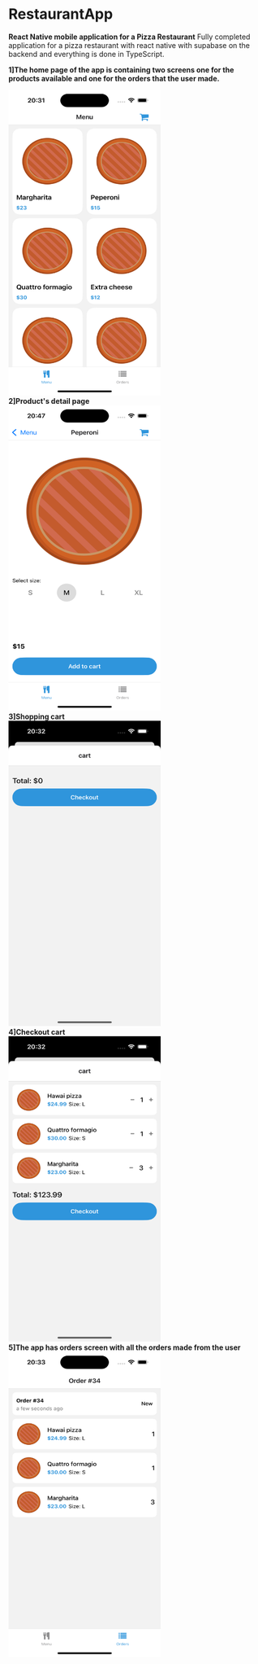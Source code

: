 # RestaurantApp
<b>React Native mobile application for a Pizza Restaurant</b>
Fully completed application for a pizza restaurant with react native with supabase on the backend and everything is done in TypeScript.

<b>1]The home page of the app is containing two screens one for the products available and one for the orders that the user made.</b>

<img src="USER/Simulator Screenshot - iPhone 16 - 2024-10-22 at 20.31.52.png" alt="Description of the image" width="300" height="600">


<br>
<b>2]Product's detail page</b>
<br>
<img src="USER/Simulator Screenshot - iPhone 16 - 2024-10-22 at 20.47.08.png" alt="Description of the image" width="300" height="600">

<br>
<b>3]Shopping cart</b>
<br>
<img src="USER/Simulator Screenshot - iPhone 16 - 2024-10-22 at 20.32.04.png" alt="Description of the image" width="300" height="600">

<br>
<b>4]Checkout cart</b>
<br>
<img src="USER/Simulator Screenshot - iPhone 16 - 2024-10-22 at 20.32.38.png" alt="Description of the image" width="300" height="600">

<br>
<b>5]The app has orders screen with all the orders made from the user</b>
<br>
<img src="USER/Simulator Screenshot - iPhone 16 - 2024-10-22 at 20.33.00.png" alt="Description of the image" width="300" height="600">
